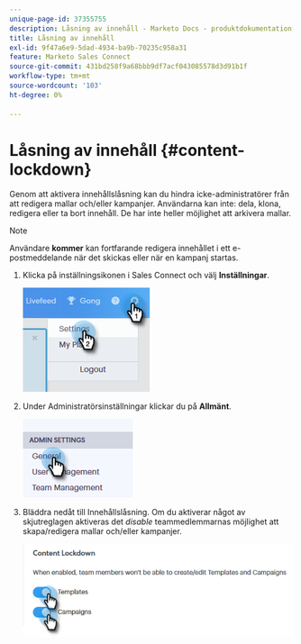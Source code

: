 ```yaml
---
unique-page-id: 37355755
description: Låsning av innehåll - Marketo Docs - produktdokumentation
title: Låsning av innehåll
exl-id: 9f47a6e9-5dad-4934-ba9b-70235c958a31
feature: Marketo Sales Connect
source-git-commit: 431bd258f9a68bbb9df7acf043085578d3d91b1f
workflow-type: tm+mt
source-wordcount: '103'
ht-degree: 0%

---
```


# Låsning av innehåll {#content-lockdown}

Genom att aktivera innehållslåsning kan du hindra icke-administratörer från att redigera mallar och/eller kampanjer. Användarna kan inte: dela, klona, redigera eller ta bort innehåll. De har inte heller möjlighet att arkivera mallar.

>[!NOTE]
>
>Användare **kommer** kan fortfarande redigera innehållet i ett e-postmeddelande när det skickas eller när en kampanj startas.

1. Klicka på inställningsikonen i Sales Connect och välj **Inställningar**.

   ![](assets/one-4.png)

1. Under Administratörsinställningar klickar du på **Allmänt**.

   ![](assets/two-4.png)

1. Bläddra nedåt till Innehållslåsning. Om du aktiverar något av skjutreglagen aktiveras det _disable_ teammedlemmarnas möjlighet att skapa/redigera mallar och/eller kampanjer.

   ![](assets/three-4.png)
